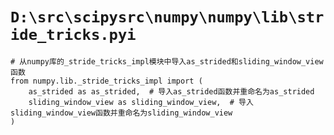 # `D:\src\scipysrc\numpy\numpy\lib\stride_tricks.pyi`

```
# 从numpy库的_stride_tricks_impl模块中导入as_strided和sliding_window_view函数
from numpy.lib._stride_tricks_impl import (
    as_strided as as_strided,  # 导入as_strided函数并重命名为as_strided
    sliding_window_view as sliding_window_view,  # 导入sliding_window_view函数并重命名为sliding_window_view
)
```